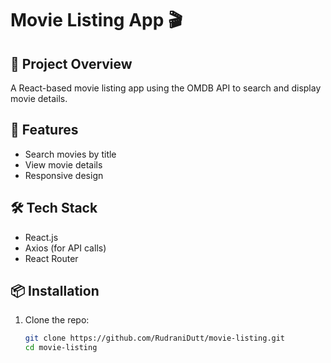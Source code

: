 # Movie Listing App 🎬

## 📌 Project Overview
A React-based movie listing app using the OMDB API to search and display movie details.

## 🚀 Features
- Search movies by title
- View movie details
- Responsive design

## 🛠️ Tech Stack
- React.js
- Axios (for API calls)
- React Router

## 📦 Installation
1. Clone the repo:
   ```sh
   git clone https://github.com/RudraniDutt/movie-listing.git
   cd movie-listing
